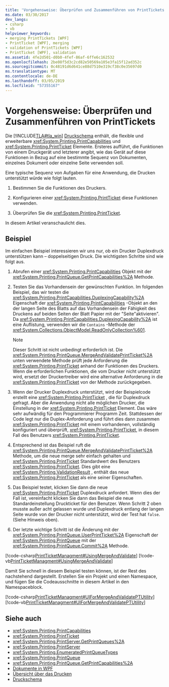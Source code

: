 ```yaml
---
title: 'Vorgehensweise: Überprüfen und Zusammenführen von PrintTickets'
ms.date: 03/30/2017
dev_langs:
- csharp
- vb
helpviewer_keywords:
- merging PrintTickets [WPF]
- PrintTicket [WPF], merging
- validation of PrintTickets [WPF]
- PrintTicket [WPF], validation
ms.assetid: 4fe2d501-d0b0-4fef-86af-6ffe6c162532
ms.openlocfilehash: 2be08f5d3c2cd82e50569a105e3fa15f12ad352c
ms.sourcegitcommit: 0c48191d6d641ce88d7510e319cf38c0e35697d0
ms.translationtype: MT
ms.contentlocale: de-DE
ms.lasthandoff: 03/05/2019
ms.locfileid: "57355167"
---
```

# <a name="how-to-validate-and-merge-printtickets"></a>Vorgehensweise: Überprüfen und Zusammenführen von PrintTickets
Die [!INCLUDE[TLA#tla_win](../../../../includes/tlasharptla-win-md.md)] [Druckschema](https://go.microsoft.com/fwlink/?LinkId=186397) enthält, die flexible und erweiterbare <xref:System.Printing.PrintCapabilities> und <xref:System.Printing.PrintTicket> Elemente. Ersteres aufführt, die Funktionen von einem Druckgerät und letzterer angibt, wie das Gerät auf diese Funktionen in Bezug auf eine bestimmte Sequenz von Dokumenten, einzelnes Dokument oder einzelne Seite verwenden soll.  
  
 Eine typische Sequenz von Aufgaben für eine Anwendung, die Drucken unterstützt würde wie folgt lauten.  
  
1.  Bestimmen Sie die Funktionen des Druckers.  
  
2.  Konfigurieren einer <xref:System.Printing.PrintTicket> diese Funktionen verwenden.  
  
3.  Überprüfen Sie die <xref:System.Printing.PrintTicket>.  
  
 In diesem Artikel veranschaulicht dies.  
  
## <a name="example"></a>Beispiel  
 Im einfachen Beispiel interessieren wir uns nur, ob ein Drucker Duplexdruck unterstützen kann – doppelseitigen Druck. Die wichtigsten Schritte sind wie folgt aus.  
  
1.  Abrufen einer <xref:System.Printing.PrintCapabilities> Objekt mit der <xref:System.Printing.PrintQueue.GetPrintCapabilities%2A> Methode.  
  
2.  Testen Sie das Vorhandensein der gewünschten Funktion. Im folgenden Beispiel, das wir testen die <xref:System.Printing.PrintCapabilities.DuplexingCapability%2A> Eigenschaft der <xref:System.Printing.PrintCapabilities> -Objekt an den der langen Seite des Blatts auf das Vorhandensein der Fähigkeit des Druckens auf beiden Seiten der Blatt Papier mit der "Seite"aktivieren". Da <xref:System.Printing.PrintCapabilities.DuplexingCapability%2A> ist eine Auflistung, verwenden wir die `Contains` -Methode der <xref:System.Collections.ObjectModel.ReadOnlyCollection%601>.  
  
    > [!NOTE]
    >  Dieser Schritt ist nicht unbedingt erforderlich ist. Die <xref:System.Printing.PrintQueue.MergeAndValidatePrintTicket%2A> unten verwendete Methode prüft jede Anforderung die <xref:System.Printing.PrintTicket> anhand der Funktionen des Druckers. Wenn die erforderlichen Funktionen, die vom Drucker nicht unterstützt wird, ersetzt der Druckertreiber wird eine alternative Anforderung in die <xref:System.Printing.PrintTicket> von der Methode zurückgegeben.  
  
3.  Wenn der Drucker Duplexdruck unterstützt, wird der Beispielcode erstellt eine <xref:System.Printing.PrintTicket> , die für Duplexdruck gefragt. Aber die Anwendung nicht alle möglichen Drucker, die Einstellung in der <xref:System.Printing.PrintTicket> Element. Das wäre sehr aufwändig für den Programmierer Programm Zeit. Stattdessen der Code legt nur die Duplex-Anforderung und führt dies dann zusammen <xref:System.Printing.PrintTicket> mit einem vorhandenen, vollständig konfiguriert und überprüft, <xref:System.Printing.PrintTicket>, in diesem Fall des Benutzers <xref:System.Printing.PrintTicket>.  
  
4.  Entsprechend ist das Beispiel ruft die <xref:System.Printing.PrintQueue.MergeAndValidatePrintTicket%2A> Methode, um die neue merge sehr einfach gehalten und <xref:System.Printing.PrintTicket> Standardwert des Benutzers <xref:System.Printing.PrintTicket>. Dies gibt eine <xref:System.Printing.ValidationResult> , enthält das neue <xref:System.Printing.PrintTicket> als eine seiner Eigenschaften.  
  
5.  Das Beispiel testet, klicken Sie dann die neue <xref:System.Printing.PrintTicket> Duplexdruck anfordert. Wenn dies der Fall ist, vereinfacht klicken Sie dann das Beispiel die neue Standardeinstellung Druckticket für den Benutzer. Wenn Schritt 2 oben musste außer acht gelassen wurde und Duplexdruck entlang der langen Seite wurde von der Drucker nicht unterstützt, wird der Test hat `false`. (Siehe Hinweis oben).  
  
6.  Der letzte wichtige Schritt ist die Änderung mit der <xref:System.Printing.PrintQueue.UserPrintTicket%2A> Eigenschaft der <xref:System.Printing.PrintQueue> mit der <xref:System.Printing.PrintQueue.Commit%2A> Methode.  
  
 [!code-csharp[PrintTicketManagment#UsingMergeAndValidate](~/samples/snippets/csharp/VS_Snippets_Wpf/PrintTicketManagment/CSharp/printticket.cs#usingmergeandvalidate)]
 [!code-vb[PrintTicketManagment#UsingMergeAndValidate](~/samples/snippets/visualbasic/VS_Snippets_Wpf/PrintTicketManagment/visualbasic/printticket.vb#usingmergeandvalidate)]  
  
 Damit Sie schnell in diesem Beispiel testen können, ist der Rest des nachstehend dargestellt. Erstellen Sie ein Projekt und einen Namespace, und fügen Sie die Codeausschnitte in diesem Artikel in den Namespaceblock.  
  
 [!code-csharp[PrintTicketManagment#UIForMergeAndValidatePTUtility](~/samples/snippets/csharp/VS_Snippets_Wpf/PrintTicketManagment/CSharp/printticket.cs#uiformergeandvalidateptutility)]
 [!code-vb[PrintTicketManagment#UIForMergeAndValidatePTUtility](~/samples/snippets/visualbasic/VS_Snippets_Wpf/PrintTicketManagment/visualbasic/printticket.vb#uiformergeandvalidateptutility)]  
  
## <a name="see-also"></a>Siehe auch
- <xref:System.Printing.PrintCapabilities>
- <xref:System.Printing.PrintTicket>
- <xref:System.Printing.PrintServer.GetPrintQueues%2A>
- <xref:System.Printing.PrintServer>
- <xref:System.Printing.EnumeratedPrintQueueTypes>
- <xref:System.Printing.PrintQueue>
- <xref:System.Printing.PrintQueue.GetPrintCapabilities%2A>
- [Dokumente in WPF](documents-in-wpf.md)
- [Übersicht über das Drucken](printing-overview.md)
- [Druckschema](https://go.microsoft.com/fwlink/?LinkId=186397)
